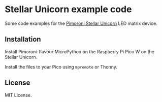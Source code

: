 # Stellar Unicorn example code

Some code examples for the [Pimoroni Stellar Unicorn](https://shop.pimoroni.com/products/space-unicorns?variant=40842632953939) LED matrix device.

## Installation

Install Pimoroni-flavour MicroPython on the Raspberry Pi Pico W on the Stellar Unicorn.

Install the files to your Pico using `mpremote` or Thonny.

## License

MIT License.
